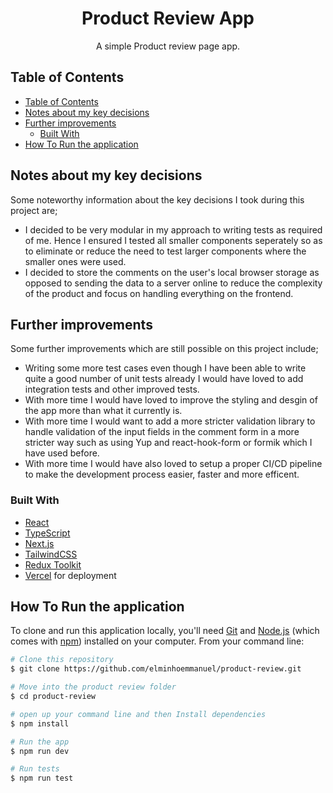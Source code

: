 <h1 align="center">Product Review App</h1>

<div align="center">
   A simple Product review page app.
</div>

<!-- TABLE OF CONTENTS -->

## Table of Contents

- [Table of Contents](#table-of-contents)
- [Notes about my key decisions](#notes-about-my-key-decisions)
- [Further improvements](#further-improvements)
  - [Built With](#built-with)
- [How To Run the application](#how-to-run-the-application)

<!-- OVERVIEW -->


## Notes about my key decisions
Some noteworthy information about the key decisions I took during this project are;

- I decided to be very modular in my approach to writing tests as required of me. Hence I ensured I tested all smaller components seperately so as to eliminate or reduce the need to test larger components where the smaller ones were used.
- I decided to store the comments on the user's local browser storage as opposed to sending the data to a server online to reduce the complexity of the product and focus on handling everything on the frontend. 

<!-- Improvements -->
## Further improvements 
Some further improvements which are still possible on this project include;

- Writing some more test cases even though I have been able to write quite a good number of unit tests already I would have loved to add integration tests and other improved tests.
- With more time I would have loved to  improve the styling and desgin of the app more than what it currently is.
- With more time I would want to add a more stricter validation library to handle validation of the input fields in the comment form in a more stricter way such as using Yup and react-hook-form or formik which I have used before.
- With more time I would have also loved to setup a proper CI/CD pipeline to make the development process easier, faster and more efficent.

<!-- Bult with -->
### Built With

- [React](https://reactjs.org/)
- [TypeScript](https://www.typescriptlang.org/)
- [Next.js](https://nextjs.org/)
- [TailwindCSS](https://tailwindcss.com/)
- [Redux Toolkit](https://redux-toolkit.js.org/)
- [Vercel](https://vercel.com) for deployment
  
<!-- how to run the app -->
## How To Run the application


To clone and run this application locally, you'll need [Git](https://git-scm.com) and [Node.js](https://nodejs.org/en/download/) (which comes with [npm](http://npmjs.com)) installed on your computer. From your command line:

```bash
# Clone this repository
$ git clone https://github.com/elminhoemmanuel/product-review.git

# Move into the product review folder
$ cd product-review

# open up your command line and then Install dependencies
$ npm install

# Run the app
$ npm run dev

# Run tests
$ npm run test
```